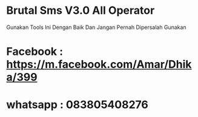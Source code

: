 # Brutal Sms V3.0 All Operator

Gunakan Tools Ini Dengan Baik Dan Jangan Pernah Dipersalah Gunakan

# Facebook : https://m.facebook.com/Amar/Dhika/399
# whatsapp : 083805408276
